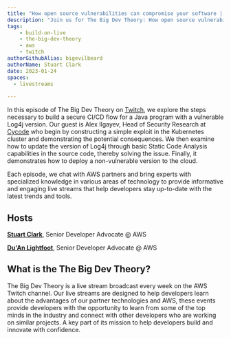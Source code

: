 ```yaml
---
title: "How open source vulnerabilities can compromise your software | The Big Dev Theory | S1 | Ep.3 Show Notes"
description: "Join us for The Big Dev Theory: How open source vulnerabilities can compromise your software with Cycode"
tags:
    - build-on-live
    - the-big-dev-theory
    - aws
    - twitch
authorGithubAlias: bigevilbeard
authorName: Stuart Clark
date: 2023-01-24
spaces:
  - livestreams
    
---
```


In this episode of The Big Dev Theory on [Twitch](https://www.twitch.tv/videos/1778034293), we explore the steps necessary to build a secure CI/CD flow for a Java program with a vulnerable Log4j version. Our guest is Alex Ilgayev, Head of Security Research at [Cycode](https://cycode.com/) who begin by constructing a simple exploit in the Kubernetes cluster and demonstrating the potential consequences. We then examine how to update the version of Log4j through basic Static Code Analysis capabilities in the source code, thereby solving the issue. Finally, it demonstrates how to deploy a non-vulnerable version to the cloud.

Each episode, we chat with AWS partners and bring experts with specialized knowledge in various areas of technology to provide informative and engaging live streams that help developers stay up-to-date with the latest trends and tools.

## Hosts

[**Stuart Clark**](https://twitter.com/bigevilbeard), Senior Developer Advocate @ AWS

[**Du'An Lightfoot**](https://twitter.com/labeveryday), Senior Developer Advocate @ AWS

## What is the The Big Dev Theory?

 The Big Dev Theory is a live stream broadcast every week on the AWS Twitch channel. Our live streams are designed to help developers learn about the advantages of our partner technologies and AWS, these events provide developers with the opportunity to learn from some of the top minds in the industry and connect with other developers who are working on similar projects. A key part of its mission to help developers build and innovate with confidence.